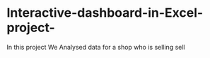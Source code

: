 # Interactive-dashboard-in-Excel-project-
In this project We Analysed data for a shop who is selling sell
